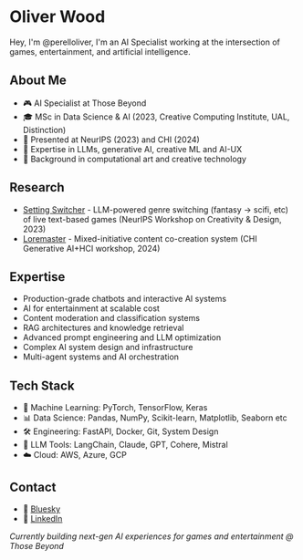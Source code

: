 # Oliver Wood
Hey, I'm @perelloliver, I'm an AI Specialist working at the intersection of games, entertainment, and artificial intelligence.

## About Me
- 🎮 AI Specialist at Those Beyond
- 🎓 MSc in Data Science & AI (2023, Creative Computing Institute, UAL, Distinction)
- 📝 Presented at NeurIPS (2023) and CHI (2024)
- 🔧 Expertise in LLMs, generative AI, creative ML and AI-UX
- 🎨 Background in computational art and creative technology

## Research
- [Setting Switcher](https://neurips.cc/virtual/2023/75066) - LLM-powered genre switching (fantasy -> scifi, etc) of live text-based games (NeurIPS Workshop on Creativity & Design, 2023)
- [Loremaster](https://generativeaiandhci.github.io/papers/2024/genaichi2024_5.pdf) - Mixed-initiative content co-creation system (CHI Generative AI+HCI workshop, 2024)

## Expertise
- Production-grade chatbots and interactive AI systems
- AI for entertainment at scalable cost
- Content moderation and classification systems
- RAG architectures and knowledge retrieval
- Advanced prompt engineering and LLM optimization
- Complex AI system design and infrastructure
- Multi-agent systems and AI orchestration

## Tech Stack
- 🤖 Machine Learning: PyTorch, TensorFlow, Keras
- 📊 Data Science: Pandas, NumPy, Scikit-learn, Matplotlib, Seaborn etc
- 🛠️ Engineering: FastAPI, Docker, Git, System Design
- 🔧 LLM Tools: LangChain, Claude, GPT, Cohere, Mistral
- ☁️ Cloud: AWS, Azure, GCP

## Contact
- 🦋 [Bluesky](https://bsky.app/profile/perelloliver.bsky.social)
- 🔗 [LinkedIn](https://www.linkedin.com/in/oliverhwood/)

*Currently building next-gen AI experiences for games and entertainment @ Those Beyond*
